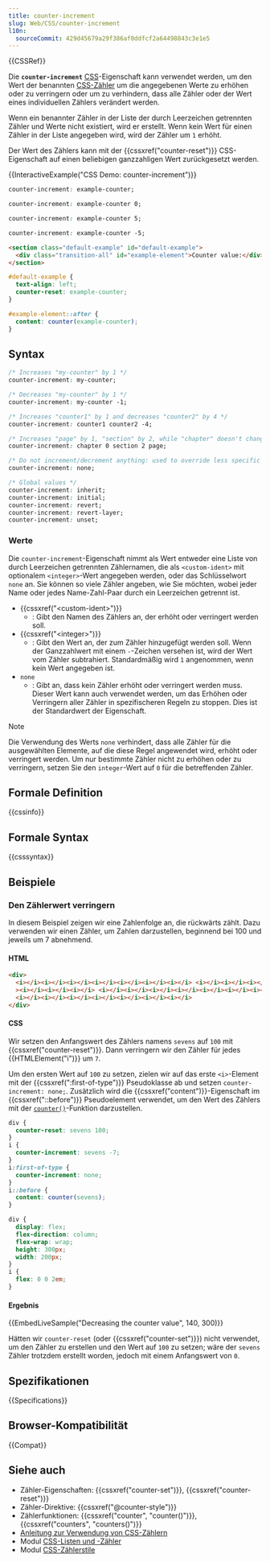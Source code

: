 ```yaml
---
title: counter-increment
slug: Web/CSS/counter-increment
l10n:
  sourceCommit: 429d45679a29f386af0ddfcf2a64498843c3e1e5
---
```


{{CSSRef}}

Die **`counter-increment`** [CSS](/de/docs/Web/CSS)-Eigenschaft kann verwendet werden, um den Wert der benannten [CSS-Zähler](/de/docs/Web/CSS/CSS_counter_styles/Using_CSS_counters) um die angegebenen Werte zu erhöhen oder zu verringern oder um zu verhindern, dass alle Zähler oder der Wert eines individuellen Zählers verändert werden.

Wenn ein benannter Zähler in der Liste der durch Leerzeichen getrennten Zähler und Werte nicht existiert, wird er erstellt. Wenn kein Wert für einen Zähler in der Liste angegeben wird, wird der Zähler um `1` erhöht.

Der Wert des Zählers kann mit der {{cssxref("counter-reset")}} CSS-Eigenschaft auf einen beliebigen ganzzahligen Wert zurückgesetzt werden.

{{InteractiveExample("CSS Demo: counter-increment")}}

```css interactive-example-choice
counter-increment: example-counter;
```

```css interactive-example-choice
counter-increment: example-counter 0;
```

```css interactive-example-choice
counter-increment: example-counter 5;
```

```css interactive-example-choice
counter-increment: example-counter -5;
```

```html interactive-example
<section class="default-example" id="default-example">
  <div class="transition-all" id="example-element">Counter value:</div>
</section>
```

```css interactive-example
#default-example {
  text-align: left;
  counter-reset: example-counter;
}

#example-element::after {
  content: counter(example-counter);
}
```

## Syntax

```css
/* Increases "my-counter" by 1 */
counter-increment: my-counter;

/* Decreases "my-counter" by 1 */
counter-increment: my-counter -1;

/* Increases "counter1" by 1 and decreases "counter2" by 4 */
counter-increment: counter1 counter2 -4;

/* Increases "page" by 1, "section" by 2, while "chapter" doesn't change */
counter-increment: chapter 0 section 2 page;

/* Do not increment/decrement anything: used to override less specific rules */
counter-increment: none;

/* Global values */
counter-increment: inherit;
counter-increment: initial;
counter-increment: revert;
counter-increment: revert-layer;
counter-increment: unset;
```

### Werte

Die `counter-increment`-Eigenschaft nimmt als Wert entweder eine Liste von durch Leerzeichen getrennten Zählernamen, die als `<custom-ident>` mit optionalem `<integer>`-Wert angegeben werden, oder das Schlüsselwort `none` an. Sie können so viele Zähler angeben, wie Sie möchten, wobei jeder Name oder jedes Name-Zahl-Paar durch ein Leerzeichen getrennt ist.

- {{cssxref("&lt;custom-ident&gt;")}}
  - : Gibt den Namen des Zählers an, der erhöht oder verringert werden soll.
- {{cssxref("&lt;integer&gt;")}}
  - : Gibt den Wert an, der zum Zähler hinzugefügt werden soll. Wenn der Ganzzahlwert mit einem `-`-Zeichen versehen ist, wird der Wert vom Zähler subtrahiert. Standardmäßig wird `1` angenommen, wenn kein Wert angegeben ist.
- `none`
  - : Gibt an, dass kein Zähler erhöht oder verringert werden muss. Dieser Wert kann auch verwendet werden, um das Erhöhen oder Verringern aller Zähler in spezifischeren Regeln zu stoppen. Dies ist der Standardwert der Eigenschaft.

> [!NOTE]
> Die Verwendung des Werts `none` verhindert, dass alle Zähler für die ausgewählten Elemente, auf die diese Regel angewendet wird, erhöht oder verringert werden. Um nur bestimmte Zähler nicht zu erhöhen oder zu verringern, setzen Sie den `integer`-Wert auf `0` für die betreffenden Zähler.

## Formale Definition

{{cssinfo}}

## Formale Syntax

{{csssyntax}}

## Beispiele

### Den Zählerwert verringern

In diesem Beispiel zeigen wir eine Zahlenfolge an, die rückwärts zählt. Dazu verwenden wir einen Zähler, um Zahlen darzustellen, beginnend bei 100 und jeweils um 7 abnehmend.

#### HTML

```html
<div>
  <i></i><i></i><i></i><i></i><i></i><i></i><i></i> <i></i><i></i><i></i><i></i
  ><i></i><i></i><i></i> <i></i><i></i><i></i><i></i><i></i><i></i><i></i>
  <i></i><i></i><i></i><i></i><i></i><i></i><i></i>
</div>
```

#### CSS

Wir setzen den Anfangswert des Zählers namens `sevens` auf `100` mit {{cssxref("counter-reset")}}. Dann verringern wir den Zähler für jedes {{HTMLElement("i")}} um `7`.

Um den ersten Wert auf `100` zu setzen, zielen wir auf das erste `<i>`-Element mit der {{cssxref(":first-of-type")}} Pseudoklasse ab und setzen `counter-increment: none;`. Zusätzlich wird die {{cssxref("content")}}-Eigenschaft im {{cssxref("::before")}} Pseudoelement verwendet, um den Wert des Zählers mit der [`counter()`](/de/docs/Web/CSS/counter)-Funktion darzustellen.

```css
div {
  counter-reset: sevens 100;
}
i {
  counter-increment: sevens -7;
}
i:first-of-type {
  counter-increment: none;
}
i::before {
  content: counter(sevens);
}
```

```css hidden
div {
  display: flex;
  flex-direction: column;
  flex-wrap: wrap;
  height: 300px;
  width: 200px;
}
i {
  flex: 0 0 2em;
}
```

#### Ergebnis

{{EmbedLiveSample("Decreasing the counter value", 140, 300)}}

Hätten wir `counter-reset` (oder {{cssxref("counter-set")}}) nicht verwendet, um den Zähler zu erstellen und den Wert auf `100` zu setzen; wäre der `sevens` Zähler trotzdem erstellt worden, jedoch mit einem Anfangswert von `0`.

## Spezifikationen

{{Specifications}}

## Browser-Kompatibilität

{{Compat}}

## Siehe auch

- Zähler-Eigenschaften: {{cssxref("counter-set")}}, {{cssxref("counter-reset")}}
- Zähler-Direktive: {{cssxref("@counter-style")}}
- Zählerfunktionen: {{cssxref("counter", "counter()")}}, {{cssxref("counters", "counters()")}}
- [Anleitung zur Verwendung von CSS-Zählern](/de/docs/Web/CSS/CSS_counter_styles/Using_CSS_counters)
- Modul [CSS-Listen und -Zähler](/de/docs/Web/CSS/CSS_lists)
- Modul [CSS-Zählerstile](/de/docs/Web/CSS/CSS_counter_styles)
